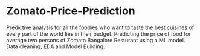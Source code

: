 # Zomato-Price-Prediction
Predictive analysis for all the foodies who want to taste the best cuisines of every part of the world lies in their budget.
Predicting the price of food for average two persons of Zomato Bangalore Resturant using a ML model.
Data cleaning, EDA and Model Building.
